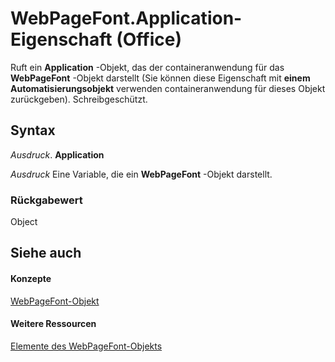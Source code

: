 
# WebPageFont.Application-Eigenschaft (Office)

Ruft ein  **Application** -Objekt, das der containeranwendung für das **WebPageFont** -Objekt darstellt (Sie können diese Eigenschaft mit **einem Automatisierungsobjekt** verwenden containeranwendung für dieses Objekt zurückgeben). Schreibgeschützt.


## Syntax

 _Ausdruck_. **Application**

 _Ausdruck_ Eine Variable, die ein **WebPageFont** -Objekt darstellt.


### Rückgabewert

Object


## Siehe auch


#### Konzepte


[WebPageFont-Objekt](daf3c079-520d-68bd-ec02-027776074505.md)
#### Weitere Ressourcen


[Elemente des WebPageFont-Objekts](http://msdn.microsoft.com/library/82843862-c4b8-db92-d9a7-da36908a0b5e%28Office.15%29.aspx)